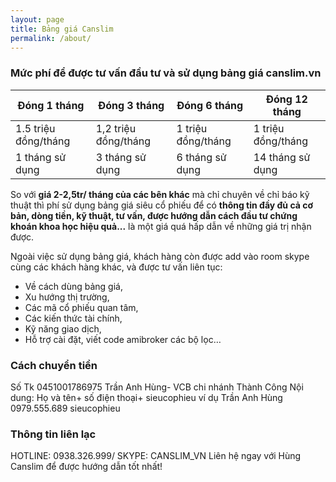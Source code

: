 ```yaml
---
layout: page
title: Bảng giá Canslim
permalink: /about/
---
```


### Mức phí để được tư vấn đầu tư và sử dụng bảng giá canslim.vn

| Đóng 1 tháng | Đóng 3 tháng | Đóng 6 tháng | Đóng 12 tháng |
|---|---|---|---|
| 1.5 triệu đồng/tháng | 1,2 triệu đồng/tháng | 1 triệu đồng/tháng | 1 triệu đồng/tháng |
| 1 tháng sử dụng | 3 tháng sử dụng | 6 tháng sử dụng | 14 tháng sử dụng

So với **giá 2-2,5tr/ tháng của các bên khác** mà chỉ chuyên về chỉ báo kỹ thuật thì phí sử dụng bảng giá siêu cổ phiếu để có **thông tin đầy đủ cả cơ bản, dòng tiền, kỹ thuật, tư vấn, được hướng dẫn cách đầu tư chứng khoán khoa học hiệu quả...** là một giá quá hấp dẫn về những giá trị nhận được.

Ngoài việc sử dụng bảng giá, khách hàng còn được add vào room skype cùng các khách hàng khác, và được tư vấn liên tục:
- Về cách dùng bảng giá,
- Xu hướng thị trường,
- Các mã cổ phiếu quan tâm,
- Các kiến thức tài chính,
- Kỹ năng giao dịch,
- Hỗ trợ cài đặt, viết code amibroker các bộ lọc…

### Cách chuyển tiền
Số Tk 0451001786975 Trần Anh Hùng- VCB chi nhánh Thành Công
Nội dung: Họ và tên+ số điện thoại+ sieucophieu
ví dụ Trần Anh Hùng 0979.555.689  sieucophieu

### Thông tin liên lạc
HOTLINE: 0938.326.999/ SKYPE: CANSLIM_VN
Liên hệ ngay với Hùng Canslim để được hướng dẫn tốt nhất!
